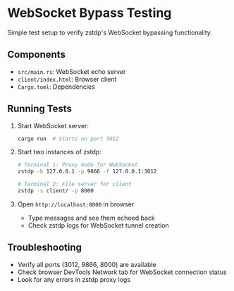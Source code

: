 # WebSocket Bypass Testing

Simple test setup to verify zstdp's WebSocket bypassing functionality.

## Components

- `src/main.rs`: WebSocket echo server
- `client/index.html`: Browser client
- `Cargo.toml`: Dependencies

## Running Tests

1. Start WebSocket server:
   ```bash
   cargo run  # Starts on port 3012
   ```

2. Start two instances of zstdp:
   ```bash
   # Terminal 1: Proxy mode for WebSocket
   zstdp -b 127.0.0.1 -p 9866 -f 127.0.0.1:3012

   # Terminal 2: File server for client
   zstdp -s client/ -p 8000
   ```

3. Open `http://localhost:8000` in browser
   - Type messages and see them echoed back
   - Check zstdp logs for WebSocket tunnel creation

## Troubleshooting

- Verify all ports (3012, 9866, 8000) are available
- Check browser DevTools Network tab for WebSocket connection status
- Look for any errors in zstdp proxy logs
